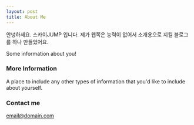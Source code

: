```yaml
---
layout: post
title: About Me
---
```


안녕하세요. 스카이JUMP 입니다.
제가 웹쪽은 능력이 없어서 소개용으로 지킬 블로그를 하나 만들었어요.

Some information about you!

### More Information

A place to include any other types of information that you'd like to include about yourself.

### Contact me

[email@domain.com](mailto:email@domain.com)
